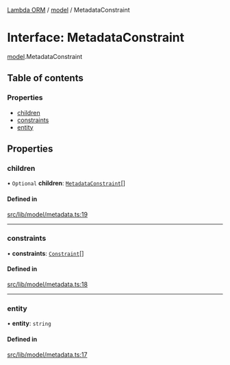 [Lambda ORM](../README.md) / [model](../modules/model.md) / MetadataConstraint

# Interface: MetadataConstraint

[model](../modules/model.md).MetadataConstraint

## Table of contents

### Properties

- [children](model.MetadataConstraint.md#children)
- [constraints](model.MetadataConstraint.md#constraints)
- [entity](model.MetadataConstraint.md#entity)

## Properties

### children

• `Optional` **children**: [`MetadataConstraint`](model.MetadataConstraint.md)[]

#### Defined in

[src/lib/model/metadata.ts:19](https://github.com/FlavioLionelRita/lambdaorm/blob/15e828d/src/lib/model/metadata.ts#L19)

___

### constraints

• **constraints**: [`Constraint`](model.Constraint.md)[]

#### Defined in

[src/lib/model/metadata.ts:18](https://github.com/FlavioLionelRita/lambdaorm/blob/15e828d/src/lib/model/metadata.ts#L18)

___

### entity

• **entity**: `string`

#### Defined in

[src/lib/model/metadata.ts:17](https://github.com/FlavioLionelRita/lambdaorm/blob/15e828d/src/lib/model/metadata.ts#L17)
